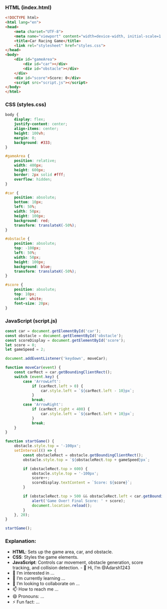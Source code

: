 ### HTML (index.html)
```html
<!DOCTYPE html>
<html lang="en">
<head>
    <meta charset="UTF-8">
    <meta name="viewport" content="width=device-width, initial-scale=1.0">
    <title>Car Racing Game</title>
    <link rel="stylesheet" href="styles.css">
</head>
<body>
    <div id="gameArea">
        <div id="car"></div>
        <div id="obstacle"></div>
    </div>
    <div id="score">Score: 0</div>
    <script src="script.js"></script>
</body>
</html>
```

### CSS (styles.css)
```css
body {
    display: flex;
    justify-content: center;
    align-items: center;
    height: 100vh;
    margin: 0;
    background: #333;
}

#gameArea {
    position: relative;
    width: 400px;
    height: 600px;
    border: 2px solid #fff;
    overflow: hidden;
}

#car {
    position: absolute;
    bottom: 10px;
    left: 50%;
    width: 50px;
    height: 100px;
    background: red;
    transform: translateX(-50%);
}

#obstacle {
    position: absolute;
    top: -100px;
    left: 50%;
    width: 50px;
    height: 100px;
    background: blue;
    transform: translateX(-50%);
}

#score {
    position: absolute;
    top: 10px;
    color: white;
    font-size: 20px;
}
```

### JavaScript (script.js)
```javascript
const car = document.getElementById('car');
const obstacle = document.getElementById('obstacle');
const scoreDisplay = document.getElementById('score');
let score = 0;
let gameSpeed = 2;

document.addEventListener('keydown', moveCar);

function moveCar(event) {
    const carRect = car.getBoundingClientRect();
    switch (event.key) {
        case 'ArrowLeft':
            if (carRect.left > 0) {
                car.style.left = `${carRect.left - 10}px`;
            }
            break;
        case 'ArrowRight':
            if (carRect.right < 400) {
                car.style.left = `${carRect.left + 10}px`;
            }
            break;
    }
}

function startGame() {
    obstacle.style.top = '-100px';
    setInterval(() => {
        const obstacleRect = obstacle.getBoundingClientRect();
        obstacle.style.top = `${obstacleRect.top + gameSpeed}px`;

        if (obstacleRect.top > 600) {
            obstacle.style.top = '-100px';
            score++;
            scoreDisplay.textContent = `Score: ${score}`;
        }

        if (obstacleRect.top > 500 && obstacleRect.left < car.getBoundingClientRect().right && obstacleRect.right > car.getBoundingClientRect().left) {
            alert('Game Over! Final Score: ' + score);
            document.location.reload();
        }
    }, 20);
}

startGame();
```

### Explanation:
- **HTML**: Sets up the game area, car, and obstacle.
- **CSS**: Styles the game elements.
- **JavaScript**: Controls car movement, obstacle generation, score tracking, and collision detection. - 👋 Hi, I’m @Adarsh1243
- 👀 I’m interested in ...
- 🌱 I’m currently learning ...
- 💞️ I’m looking to collaborate on ...
- 📫 How to reach me ...
- 😄 Pronouns: ...
- ⚡ Fun fact: ...

<!---
Adarsh1243/Adarsh1243 is a ✨ special ✨ repository because its `README.md` (this file) appears on your GitHub profile.
You can click the Preview link to take a look at your changes.
--->
